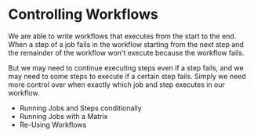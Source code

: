 # Controlling Workflows

We are able to write workflows that executes from the start to the end. When a step of a job fails in the workflow starting from the next step and the remainder of the workflow won't execute because the workflow fails.

But we may need to continue executing steps even if a step fails, and we may need to some steps to execute if a certain step fails. Simply we need more control over when exactly which job and step executes in our workflow.

- Running Jobs and Steps conditionally
- Running Jobs with a Matrix
- Re-Using Workflows
